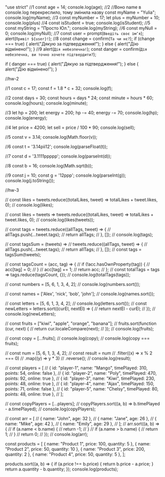 "use strict"
//1
const age = 14;
console.log(age);
//2
//Воно name в console.log перекреслило, тому змінила назву
const myName = "Yulia";
console.log(myName);
//3
const myNumber = 17;
let plus = myNumber + 10;
console.log(plus)
//4
const isStudent = true;
console.log(isStudent);
//5
const myString = "Просто Юл.";
console.log(myString);
//6
const myNull = 0;
console.log(myNull);
//7
const user = prompt(`Введіть своє імʼя`);
alert(`Привіт ${user}!`);
//8
const change = confirm(`Та чи нє?`);
if (change === true) {
  alert("Дякую за підтвердження!");
} else {
  alert("Дію відмінено!");
}
//9
alert(`Дія небезпечна!`);
const danger = confirm(`Дія небезпечна, ви точно хочете підтвердити?`);

if ( danger === true) {
  alert("Дякую за підтвердження!");
} else {
  alert("Дію відмінено!");
}


//hw-2

//1
const c = 17;
const f = 1.8 * c + 32;
console.log(f);

//2
const days = 30;
const hours = days * 24;
const minute = hours * 60;
console.log(hours);
console.log(minute);

//3
let hp = 200;
let energy = 200;
hp -= 40;
energy -= 70;
console.log(hp);
console.log(energy);

//4
let price = 4200;
let sell = price / 100 * 90;
console.log(sell);


//5
const v = 3.14;
console.log(Math.floor(v));

//6
const t = '3.14pii12';
console.log(parseFloat(t));

//7
const d = '3.1111ppppp';
console.log(parseInt(d));

//8
const b = 16;
console.log(Math.sqrt(b));

//9
const j = 10;
const g = '12ppp';
console.log(parseInt(g));
console.log(j.toString());


//hw-3


<!--  -->
// const likes = tweets.reduce((totalLikes, tweet) => totalLikes + tweet.likes, 0);
// console.log(likes);

// const likes = tweets => tweets.reduce((totalLikes, tweet) => totalLikes + tweet.likes, 0);
// console.log(likes(tweets));

// const tags = tweets.reduce((allTags, tweet) => {
//   allTags.push(...tweet.tags);
//   return allTags;
// }, []);
// console.log(tags);

// const tagsSum = (tweets) =>
//   tweets.reduce((allTags, tweet) => {
//     allTags.push(...tweet.tags);
//     return allTags;
//   }, []);
// const tags = tagsSum(tweets);

// const tagsCount = (acc, tag) => {
//   if (!acc.hasOwnProperty(tag)) {
//     acc[tag] = 0;
//   }
//   acc[tag] += 1;
//   return acc;
// };
// const totalTags = tags => tags.reduce(tagsCount, {});
// console.log(totalTags(tags));

// const numbers = [5, 6, 1, 3, 4, 2];
// console.log(numbers.sort());

// const names = ['Alex', 'nick', 'bob', 'john'];
// console.log(names.sort());

// const letters = [5, 6, 1, 3, 4, 2];
// console.log(letters.sort());
// const newLetters = letters.sort((curEl, nextEl) => {
//   return nextEl - curEl;
// });
// console.log(newLetters);

// const fruits = ["kiwi", "apple", "orange", "banana"];
// fruits.sort(function (cur, next) {
//   return cur.localeCompare(next);
// });
// console.log(fruits);

// const copy = [...fruits];
// console.log(copy);
// console.log(copy === fruits);

// const num = [5, 6, 1, 3, 4, 2];
// const result = num
//   .filter((x) => x % 2 === 0)
//   .map((y) => y * 3)
//   .reverse();
// console.log(result);



// const players = [
//   { id: "player-1", name: "Mango", timePlayed: 310, points: 54, online: false },
//   { id: "player-2", name: "Poly", timePlayed: 470, points: 92, online: true },
//   { id: "player-3", name: "Kiwi", timePlayed: 230, points: 48, online: true },
//   { id: "player-4", name: "Ajax", timePlayed: 150, points: 71, online: false },
//   { id: "player-5", name: "Chelsy", timePlayed: 80, points: 48, online: true },
// ];

// const copyPlayers = [...players];
// copyPlayers.sort((a, b) => b.timePlayed - a.timePlayed);
// console.log(copyPlayers);

// const arr = [
//   { name: "John", age: 32 },
//   { name: "Jane", age: 26 },
//   { name: "Mike", age: 42 },
//   { name: "Emily", age: 29 },
// ];
// arr.sort((a, b) => {
//   if (a.name < b.name) {
//     return -1;
//   }
//   if (a.name > b.name) {
//     return 1;
//   }
//   return 0;
// });
// console.log(arr);


const products = [
  { name: "Product 1", price: 100, quantity: 5 },
  { name: "Product 2", price: 50, quantity: 10 },
  { name: "Product 3", price: 200, quantity: 2 },
  { name: "Product 4", price: 50, quantity: 5 },
];

products.sort((a, b) => {
  if (a.price !== b.price) {
    return b.price - a.price;
  }
  return a.quantity - b.quantity;
});
console.log(products);